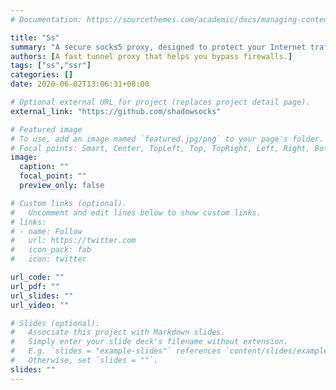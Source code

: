 ```yaml
---
# Documentation: https://sourcethemes.com/academic/docs/managing-content/

title: "Ss"
summary: "A secure socks5 proxy, designed to protect your Internet traffic."
authors: [A fast tunnel proxy that helps you bypass firewalls.]
tags: ["ss","ssr"]
categories: []
date: 2020-06-02T13:06:31+08:00

# Optional external URL for project (replaces project detail page).
external_link: "https://github.com/shadowsocks"

# Featured image
# To use, add an image named `featured.jpg/png` to your page's folder.
# Focal points: Smart, Center, TopLeft, Top, TopRight, Left, Right, BottomLeft, Bottom, BottomRight.
image:
  caption: ""
  focal_point: ""
  preview_only: false

# Custom links (optional).
#   Uncomment and edit lines below to show custom links.
# links:
# - name: Follow
#   url: https://twitter.com
#   icon_pack: fab
#   icon: twitter

url_code: ""
url_pdf: ""
url_slides: ""
url_video: ""

# Slides (optional).
#   Associate this project with Markdown slides.
#   Simply enter your slide deck's filename without extension.
#   E.g. `slides = "example-slides"` references `content/slides/example-slides.md`.
#   Otherwise, set `slides = ""`.
slides: ""
---
```

